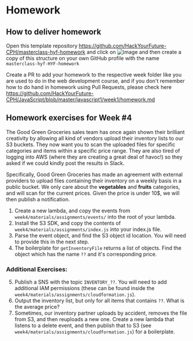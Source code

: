# Homework

## How to deliver homework

Open this template repository https://github.com/HackYourFuture-CPH/masterclass-hyf-homework and click on ![image](https://user-images.githubusercontent.com/6642037/115988976-3796da80-a5bc-11eb-9184-554a2218b2ae.png) and then create a copy of this structure on your own GitHub profile with the name `masterclass-hyf-HYF-homework`

Create a PR to add your homework to the respective week folder like you are used to do in the web development course, and if you don't remember how to do hand in homework using Pull Requests, please check here https://github.com/HackYourFuture-CPH/JavaScript/blob/master/javascript1/week1/homework.md

## Homework exercises for Week #4

The Good Green Groceries sales team has once again shown their brilliant creativity by allowing all kind of vendors upload their inventory lists to our S3 buckets. They now want you to scan the uploaded files for specific categories and items within a specific price range. They are also tired of logging into AWS (where they are creating a great deal of havoc!) so they asked if we could kindly post the results in Slack.

Specifically, Good Green Groceries has made an agreement with external providers to upload files containing their inventory on a weekly basis in a public bucket. We only care about the **vegetables** and **fruits** categories, and will scan for the current prices. Given the price is under 10$, we will then publish a notification.

1. Create a new lambda, and copy the events from `week4/materials/assignments/events/` into the root of your lambda.
2. Install the S3 SDK, and copy the contents of `week4/materials/assignments/index.js` into your index.js file.
3. Parse the event object, and find the S3 object id location. You will need to provide this in the next step.
4. The boilerplate for `getInventoryFile` returns a list of objects. Find the object which has the name `??` and it's corresponding price.

### Additional Exercises:

5. Publish a SNS with the topic `INVENTORY_??`. You will need to add additional IAM permissions (these can be found inside the `week4/materials/assignments/cloudformation.js`).
6. Output the inventory list, but only for all items that contains `??`. What is the average price?
7. Sometimes, our inventory partner uploads by accident, removes the file from S3, and then reuploads a new one. Create a new lambda that listens to a delete event, and then publish that to S3 (see `week4/materials/assignments/cloudformation.js`) for a boilerplate. 
